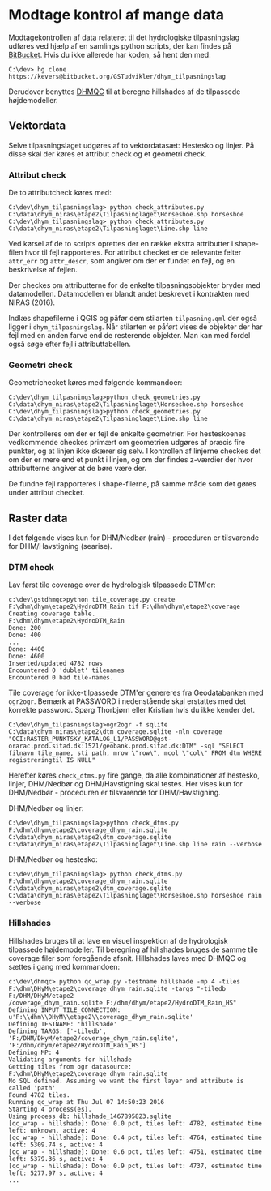 # Modtage kontrol af mange data #

Modtagekontrollen af data relateret til det hydrologiske tilpasningslag udføres ved hjælp af en samlings python scripts, 
der kan findes på [BitBucket](https://bitbucket.org/GSTudvikler/dhym_tilpasningslag).
Hvis du ikke allerede har koden, så hent den med:

```
C:\dev> hg clone https://kevers@bitbucket.org/GSTudvikler/dhym_tilpasningslag
```

Derudover benyttes [DHMQC](https://bitbucket.org/GSTudvikler/gstdhmqc) til at beregne hillshades af de tilpassede højdemodeller.

## Vektordata ##

Selve tilpasningslaget udgøres af to vektordatasæt: Hestesko og linjer. På disse skal der køres et attribut check og et geometri check.

### Attribut check ###

De to attributcheck køres med:
```
C:\dev\dhym_tilpasningslag> python check_attributes.py C:\data\dhym_niras\etape2\Tilpasninglaget\Horseshoe.shp horseshoe
C:\dev\dhym_tilpasningslag> python check_attributes.py C:\data\dhym_niras\etape2\Tilpasninglaget\Line.shp line
```

Ved kørsel af de to scripts oprettes der en række ekstra attributter i shape-filen hvor til fejl rapporteres.
For attribut checket er de relevante felter  ```attr_err``` og ```attr_descr```, som angiver om der er fundet en fejl, og en beskrivelse af fejlen.

Der checkes om attributterne for de enkelte tilpasningsobjekter bryder med datamodellen.
Datamodellen er blandt andet beskrevet i kontrakten med NIRAS (2016).

Indlæs shapefilerne i QGIS og påfør dem stilarten ```tilpasning.qml``` der også ligger i ```dhym_tilpasningslag```.
Når stilarten er påført vises de objekter der har fejl med en anden farve end de resterende objekter.
Man kan med fordel også søge efter fejl i attributtabellen.


### Geometri check ###

Geometrichecket køres med følgende kommandoer:
```
C:\dev\dhym_tilpasningslag>python check_geometries.py C:\data\dhym_niras\etape2\Tilpasninglaget\Horseshoe.shp horseshoe
C:\dev\dhym_tilpasningslag>python check_geometries.py C:\data\dhym_niras\etape2\Tilpasninglaget\Line.shp line
```

Der kontrolleres om der er fejl de enkelte geometrier.
For hesteskoenes vedkommende checkes primært om geometrien udgøres af præcis fire punkter, og at linjen ikke skærer sig selv.
I kontrollen af linjerne checkes det om der er mere end et punkt i linjen, og om der findes z-værdier der hvor attributterne angiver at de børe være der.

De fundne fejl rapporteres i shape-filerne, på samme måde som det gøres under attribut checket.

## Raster data ##

I det følgende vises kun for DHM/Nedbør (rain) - proceduren er tilsvarende for DHM/Havstigning (searise).

### DTM check ###

Lav først tile coverage over de hydrologisk tilpassede DTM'er:
```
c:\dev\gstdhmqc>python tile_coverage.py create F:\dhm\dhym\etape2\HydroDTM_Rain tif F:\dhm\dhym\etape2\coverage
Creating coverage table.
F:\dhm\dhym\etape2\HydroDTM_Rain
Done: 200
Done: 400
...
Done: 4400
Done: 4600
Inserted/updated 4782 rows
Encountered 0 'dublet' tilenames
Encountered 0 bad tile-names.
```

Tile coverage for ikke-tilpassede DTM'er genereres fra Geodatabanken med ```ogr2ogr```.
Bemærk at PASSWORD i nedenstående skal erstattes med det korrekte password.
Spørg Thorbjørn eller Kristian hvis du ikke kender det.
```
C:\dev\dhym_tilpasningslag>ogr2ogr -f sqlite C:\data\dhym_niras\etape2\dtm_coverage.sqlite -nln coverage "OCI:RASTER_PUNKTSKY_KATALOG_L1/PASSWORD@gst-orarac.prod.sitad.dk:1521/geobank.prod.sitad.dk:DTM" -sql "SELECT filnavn tile_name, sti path, mrow \"row\", mcol \"col\" FROM dtm WHERE registreringtil IS NULL"
```

Herefter køres ```check_dtms.py``` fire gange, da alle kombinationer af hestesko, linjer, DHM/Nedbør og DHM/Havstigning skal testes.
Her vises kun for DHM/Nedbør - proceduren er tilsvarende for DHM/Havstigning.

DHM/Nedbør og linjer:
```
C:\dev\dhym_tilpasningslag>python check_dtms.py F:\dhm\dhym\etape2\coverage_dhym_rain.sqlite C:\data\dhym_niras\etape2\dtm_coverage.sqlite C:\data\dhym_niras\etape2\Tilpasninglaget\Line.shp line rain --verbose
```

DHM/Nedbør og hestesko:
```
C:\dev\dhym_tilpasningslag> python check_dtms.py F:\dhm\dhym\etape2\coverage_dhym_rain.sqlite C:\data\dhym_niras\etape2\dtm_coverage.sqlite C:\data\dhym_niras\etape2\Tilpasninglaget\Horseshoe.shp horseshoe rain --verbose
```

### Hillshades ###

Hillshades bruges til at lave en visuel inspektion af de hydrologisk tilpassede højdemodeller.
Til beregning af hillshades bruges de samme tile coverage filer som foregående afsnit.
Hillshades laves med DHMQC og sættes i gang med kommandoen:
```
c:\dev\dhmqc> python qc_wrap.py -testname hillshade -mp 4 -tiles F:\dhm\DHyM\etape2\coverage_dhym_rain.sqlite -targs "-tiledb F:/DHM/DHyM/etape2
/coverage_dhym_rain.sqlite F:/dhm/dhym/etape2/HydroDTM_Rain_HS"
Defining INPUT_TILE_CONNECTION: u'F:\\dhm\\DHyM\\etape2\\coverage_dhym_rain.sqlite'
Defining TESTNAME: 'hillshade'
Defining TARGS: ['-tiledb', 'F:/DHM/DHyM/etape2/coverage_dhym_rain.sqlite', 'F:/dhm/dhym/etape2/HydroDTM_Rain_HS']
Defining MP: 4
Validating arguments for hillshade
Getting tiles from ogr datasource: F:\dhm\DHyM\etape2\coverage_dhym_rain.sqlite
No SQL defined. Assuming we want the first layer and attribute is called 'path'
Found 4782 tiles.
Running qc_wrap at Thu Jul 07 14:50:23 2016
Starting 4 process(es).
Using process db: hillshade_1467895823.sqlite
[qc_wrap - hillshade]: Done: 0.0 pct, tiles left: 4782, estimated time left: unknown, active: 4
[qc_wrap - hillshade]: Done: 0.4 pct, tiles left: 4764, estimated time left: 5309.74 s, active: 4
[qc_wrap - hillshade]: Done: 0.6 pct, tiles left: 4751, estimated time left: 5379.36 s, active: 4
[qc_wrap - hillshade]: Done: 0.9 pct, tiles left: 4737, estimated time left: 5277.97 s, active: 4
...
```



